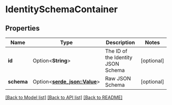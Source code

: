 # IdentitySchemaContainer

## Properties

Name | Type | Description | Notes
------------ | ------------- | ------------- | -------------
**id** | Option<**String**> | The ID of the Identity JSON Schema | [optional]
**schema** | Option<[**serde_json::Value**](.md)> | Raw JSON Schema | [optional]

[[Back to Model list]](../README.md#documentation-for-models) [[Back to API list]](../README.md#documentation-for-api-endpoints) [[Back to README]](../README.md)


